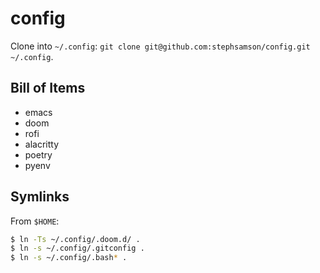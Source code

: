 # config

Clone into `~/.config`: `git clone git@github.com:stephsamson/config.git ~/.config`.

## Bill of Items

* emacs
* doom
* rofi
* alacritty
* poetry
* pyenv

## Symlinks

From `$HOME`:

``` sh
$ ln -Ts ~/.config/.doom.d/ .
$ ln -s ~/.config/.gitconfig .
$ ln -s ~/.config/.bash* .
```

